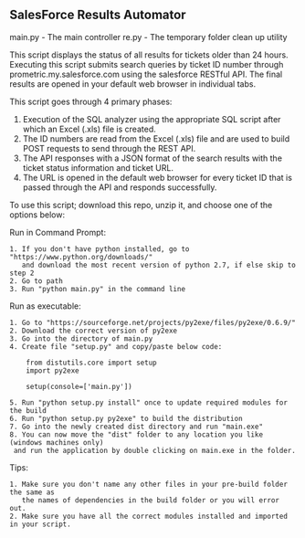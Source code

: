 SalesForce Results Automator
-------------------------------------

main.py - The main controller
re.py - The temporary folder clean up utility

This script displays the status of all results for tickets older than 24 hours. Executing this script submits search queries by ticket ID number through prometric.my.salesforce.com using the salesforce RESTful API. The final results are opened in your default web browser in individual tabs.

This script goes through 4 primary phases:
  1. Execution of the SQL analyzer using the appropriate SQL script after which an Excel (.xls) file is created.
  2. The ID numbers are read from the Excel (.xls) file and are used to build POST requests to send through the REST API.
  3. The API responses with a JSON format of the search results with the ticket status information and ticket URL.
  4. The URL is opened in the default web browser for every ticket ID that is passed through the API and responds successfully.

To use this script; download this repo, unzip it, and choose one of the options below:

Run in Command Prompt:
	
	1. If you don't have python installed, go to "https://www.python.org/downloads/"
	   and download the most recent version of python 2.7, if else skip to step 2
	2. Go to path
	3. Run "python main.py" in the command line

Run as executable:

	1. Go to "https://sourceforge.net/projects/py2exe/files/py2exe/0.6.9/"
	2. Download the correct version of py2exe
	3. Go into the directory of main.py
	4. Create file "setup.py" and copy/paste below code:
		
		from distutils.core import setup
		import py2exe

		setup(console=['main.py'])

	5. Run "python setup.py install" once to update required modules for the build
	6. Run "python setup.py py2exe" to build the distribution
	7. Go into the newly created dist directory and run "main.exe"
	8. You can now move the "dist" folder to any location you like (windows machines only)
     and run the application by double clicking on main.exe in the folder.

Tips:

	1. Make sure you don't name any other files in your pre-build folder the same as
	   the names of dependencies in the build folder or you will error out.
	2. Make sure you have all the correct modules installed and imported in your script.

